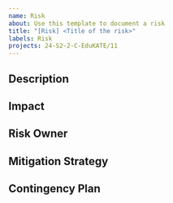 ```yaml
---
name: Risk
about: Use this template to document a risk
title: "[Risk] <Title of the risk>"
labels: Risk
projects: 24-S2-2-C-EduKATE/11
---
```

## Description

## Impact

## Risk Owner

## Mitigation Strategy

## Contingency Plan

